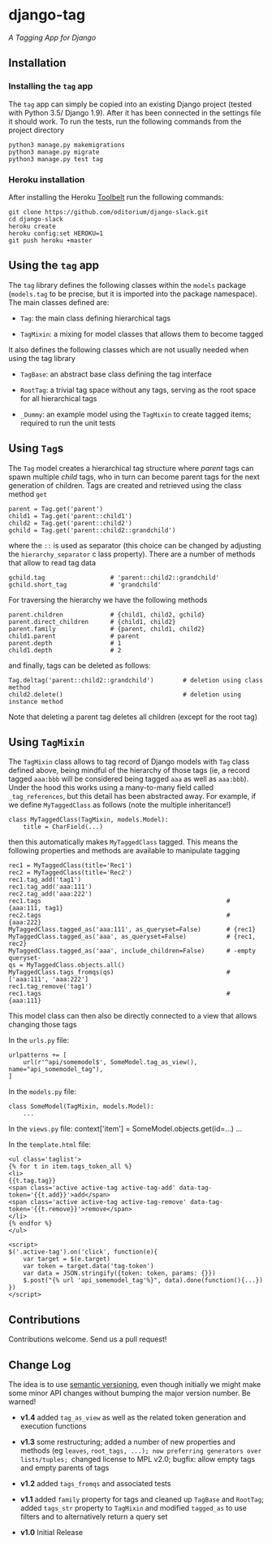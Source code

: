 # django-tag
_A Tagging App for Django_

## Installation
### Installing the `tag` app

The `tag` app can simply be copied into an existing Django project (tested with Python 3.5/ Django 1.9).
After it has been connected in the settings file it should work. To run the tests, run the following
commands from the project directory

    python3 manage.py makemigrations
    python3 manage.py migrate
    python3 manage.py test tag

### Heroku installation

After installing the Heroku [Toolbelt](https://toolbelt.heroku.com/) run the following commands:

    git clone https://github.com/oditorium/django-slack.git
    cd django-slack
    heroku create
    heroku config:set HEROKU=1
    git push heroku +master


## Using the `tag` app 

The `tag` library defines the following classes within the `models` package (`models.tag` to be precise,
but it is imported into the package namespace). The main classes defined are:

- `Tag`: the main class defining hierarchical tags

- `TagMixin`: a mixing for model classes that allows them to become tagged

It also defines the following classes which are not usually needed when using the tag library

- `TagBase`: an abstract base class defining the tag interface

- `RootTag`: a trivial tag space without any tags, serving as the root space for all
    hierarchical tags
    
- `_Dummy`: an example model using the `TagMixin` to create tagged items; required to run
    the unit tests
    
## Using `Tag`s

The `Tag` model creates a hierarchical tag structure where *parent* tags can spawn multiple *child* tags,
who in turn can become parent tags for the next generation of children. Tags are created and retrieved
using the class method `get`
    
    parent = Tag.get('parent')
    child1 = Tag.get('parent::child1')
    child2 = Tag.get('parent::child2')
    gchild = Tag.get('parent::child2::grandchild')

where the `::` is used as separator (this choice can be changed by adjusting the `hierarchy_separator` c
lass property). There are a number of methods that allow to read tag data

    gchild.tag                  # 'parent::child2::grandchild'
    gchild.short_tag            # 'grandchild'
    
For traversing the hierarchy we have the following methods

    parent.children             # {child1, child2, gchild}
    parent.direct_children      # {child1, child2}
    parent.family               # {parent, child1, child2}
    child1.parent               # parent
    parent.depth                # 1
    child1.depth                # 2
        
and finally, tags can be deleted as follows:

    Tag.deltag('parent::child2::grandchild')        # deletion using class method
    child2.delete()                                 # deletion using instance method

Note that deleting a parent tag deletes all children (except for the root tag) 


## Using `TagMixin`

The `TagMixin` class allows to tag record of Django models with `Tag` class defined above, being mindful
of the hierarchy of those tags (ie, a record tagged `aaa:bbb` will be considered being tagged `aaa` as well
as `aaa:bbb`). Under the hood this works using a many-to-many field called `_tag_references`, but this
detail has been abstracted away. For example, if we define `MyTaggedClass` as follows (note the multiple 
inheritance!)

    class MyTaggedClass(TagMixin, models.Model):
        title = CharField(...)

then this automatically makes `MyTaggedClass` tagged. This means the following properties and methods are
available to manipulate tagging

    rec1 = MyTaggedClass(title='Rec1')
    rec2 = MyTaggedClass(title='Rec2')
    rec1.tag_add('tag1')
    rec1.tag_add('aaa:111')
    rec2.tag_add('aaa:222')
    rec1.tags                                                   # {aaa:111, tag1}
    rec2.tags                                                   # {aaa:222}
    MyTaggedClass.tagged_as('aaa:111', as_queryset=False)       # {rec1}
    MyTaggedClass.tagged_as('aaa', as_queryset=False)           # {rec1, rec2}
    MyTaggedClass.tagged_as('aaa', include_children=False)      # -empty queryset-
    qs = MyTaggedClass.objects.all()
    MyTaggedClass.tags_fromqs(qs)                               # ['aaa:111', 'aaa:222']
    rec1.tag_remove('tag1')
    rec1.tags                                                   # {aaa:111}
    
This model class can then also be directly connected to a view that allows changing those tags 

In the `urls.py` file:

    urlpatterns += [
        url(r'^api/somemodel$', SomeModel.tag_as_view(), name="api_somemodel_tag"),
    ]

In the `models.py` file:

    class SomeModel(TagMixin, models.Model):
        ...

In the `views.py` file:
    context['item'] = SomeModel.objects.get(id=...)
    ...

In the `template.html` file:

    <ul class='taglist'>
    {% for t in item.tags_token_all %}
    <li>
    {{t.tag.tag}}
    <span class='active active-tag active-tag-add' data-tag-token='{{t.add}}'>add</span>    
    <span class='active active-tag active-tag-remove' data-tag-token='{{t.remove}}'>remove</span>   
    </li>
    {% endfor %}
    </ul>
    
    <script>
    $('.active-tag').on('click', function(e){
        var target = $(e.target)
        var token = target.data('tag-token')
        var data = JSON.stringify({token: token, params: {}})
        $.post("{% url 'api_somemodel_tag'%}", data).done(function(){...})
    })
    </script>


## Contributions

Contributions welcome. Send us a pull request!


## Change Log
The idea is to use [semantic versioning](http://semver.org/), even though initially we might make some minor
API changes without bumping the major version number. Be warned!

- **v1.4** added `tag_as_view` as well as the related token generation and execution functions

- **v1.3** some restructuring; added a number of new properties and methods (eg `leaves`, `root_tags, ...); now preferring generators over lists/tuples; `changed license to MPL v2.0; bugfix: allow empty tags and empty parents of tags

- **v1.2** added `tags_fromqs` and associated tests

- **v1.1** added `family` property for tags and cleaned up `TagBase` and `RootTag`; added `tags_str` property
to `TagMixin` and modified `tagged_as` to use filters and to alternatively return a query set

- **v1.0** Initial Release
